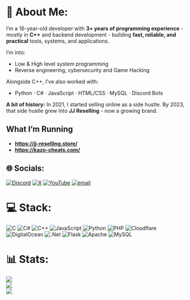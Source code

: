 # 💫 About Me:
I’m a 16-year-old developer with **3+ years of programming experience** - mostly in **C++** and backend development - building **fast, reliable, and practical** tools, systems, and applications.

I’m into:
* Low & High level system programming
* Reverse engineering, cybersecurity and Game Hacking

Alongside C++, I’ve also worked with:
* Python · C# · JavaScript · HTML/CSS · MySQL · Discord Bots

**A bit of history:**
In 2021, I started selling online as a side hustle. By 2023, that side hustle grew into **JJ Reselling** - now a growing brand.

## What I’m Running
* **https://jj-reselling.store/**
* **https://kazo-cheats.com/**

## 🌐 Socials:
[![Discord](https://img.shields.io/badge/Discord-%237289DA.svg?logo=discord&logoColor=white)](https://discord.gg/jjreselling) [![X](https://img.shields.io/badge/X-black.svg?logo=X&logoColor=white)](https://x.com/jjreselling) [![YouTube](https://img.shields.io/badge/YouTube-%23FF0000.svg?logo=YouTube&logoColor=white)](https://www.youtube.com/@JJReselling) [![email](https://img.shields.io/badge/Email-D14836?logo=gmail&logoColor=white)](mailto:chris@jj-reselling.shop) 


# 💻 Stack:
![C](https://img.shields.io/badge/c-%2300599C.svg?style=for-the-badge&logo=c&logoColor=white) ![C#](https://img.shields.io/badge/c%23-%23239120.svg?style=for-the-badge&logo=csharp&logoColor=white) ![C++](https://img.shields.io/badge/c++-%2300599C.svg?style=for-the-badge&logo=c%2B%2B&logoColor=white) ![JavaScript](https://img.shields.io/badge/javascript-%23323330.svg?style=for-the-badge&logo=javascript&logoColor=%23F7DF1E) ![Python](https://img.shields.io/badge/python-3670A0?style=for-the-badge&logo=python&logoColor=ffdd54) ![PHP](https://img.shields.io/badge/php-%23777BB4.svg?style=for-the-badge&logo=php&logoColor=white) ![Cloudflare](https://img.shields.io/badge/Cloudflare-F38020?style=for-the-badge&logo=Cloudflare&logoColor=white) ![DigitalOcean](https://img.shields.io/badge/DigitalOcean-%230167ff.svg?style=for-the-badge&logo=digitalOcean&logoColor=white) ![.Net](https://img.shields.io/badge/.NET-5C2D91?style=for-the-badge&logo=.net&logoColor=white) ![Flask](https://img.shields.io/badge/flask-%23000.svg?style=for-the-badge&logo=flask&logoColor=white) ![Apache](https://img.shields.io/badge/apache-%23D42029.svg?style=for-the-badge&logo=apache&logoColor=white) ![MySQL](https://img.shields.io/badge/mysql-4479A1.svg?style=for-the-badge&logo=mysql&logoColor=white)


# 📊 Stats:
![](https://github-readme-stats.vercel.app/api?username=officialchristheg&theme=rose_pine&hide_border=false&include_all_commits=false&count_private=false)<br/>
![](https://nirzak-streak-stats.vercel.app/?user=officialchristheg&theme=rose_pine&hide_border=false)<br/>
![](https://github-readme-stats.vercel.app/api/top-langs/?username=officialchristheg&theme=rose_pine&hide_border=false&include_all_commits=false&count_private=false&layout=compact)
